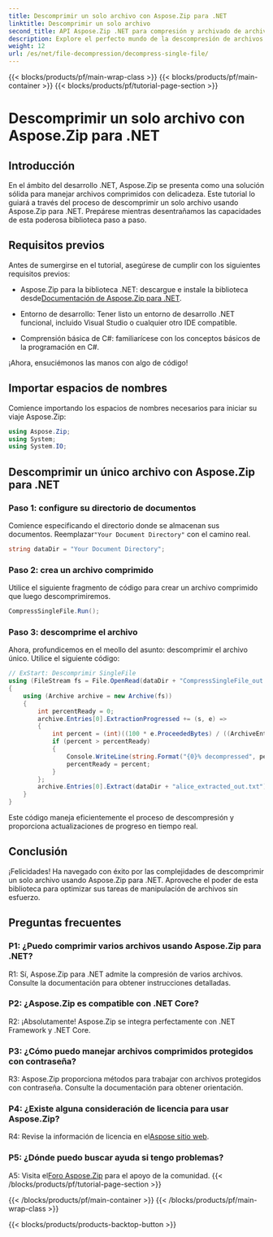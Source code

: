 ```yaml
---
title: Descomprimir un solo archivo con Aspose.Zip para .NET
linktitle: Descomprimir un solo archivo
second_title: API Aspose.Zip .NET para compresión y archivado de archivos
description: Explore el perfecto mundo de la descompresión de archivos con Aspose.Zip para .NET. Maneje sin esfuerzo archivos comprimidos en sus proyectos de C#.
weight: 12
url: /es/net/file-decompression/decompress-single-file/
---
```


{{< blocks/products/pf/main-wrap-class >}}
{{< blocks/products/pf/main-container >}}
{{< blocks/products/pf/tutorial-page-section >}}

# Descomprimir un solo archivo con Aspose.Zip para .NET

## Introducción

En el ámbito del desarrollo .NET, Aspose.Zip se presenta como una solución sólida para manejar archivos comprimidos con delicadeza. Este tutorial lo guiará a través del proceso de descomprimir un solo archivo usando Aspose.Zip para .NET. Prepárese mientras desentrañamos las capacidades de esta poderosa biblioteca paso a paso.

## Requisitos previos

Antes de sumergirse en el tutorial, asegúrese de cumplir con los siguientes requisitos previos:

-  Aspose.Zip para la biblioteca .NET: descargue e instale la biblioteca desde[Documentación de Aspose.Zip para .NET](https://reference.aspose.com/zip/net/).

- Entorno de desarrollo: Tener listo un entorno de desarrollo .NET funcional, incluido Visual Studio o cualquier otro IDE compatible.

- Comprensión básica de C#: familiarícese con los conceptos básicos de la programación en C#.

¡Ahora, ensuciémonos las manos con algo de código!

## Importar espacios de nombres

Comience importando los espacios de nombres necesarios para iniciar su viaje Aspose.Zip:

```csharp
using Aspose.Zip;
using System;
using System.IO;
```

## Descomprimir un único archivo con Aspose.Zip para .NET

### Paso 1: configure su directorio de documentos

 Comience especificando el directorio donde se almacenan sus documentos. Reemplazar`"Your Document Directory"` con el camino real.

```csharp
string dataDir = "Your Document Directory";
```

### Paso 2: crea un archivo comprimido

Utilice el siguiente fragmento de código para crear un archivo comprimido que luego descomprimiremos.

```csharp
CompressSingleFile.Run();
```

### Paso 3: descomprime el archivo

Ahora, profundicemos en el meollo del asunto: descomprimir el archivo único. Utilice el siguiente código:

```csharp
// ExStart: Descomprimir SingleFile
using (FileStream fs = File.OpenRead(dataDir + "CompressSingleFile_out.zip"))
{
    using (Archive archive = new Archive(fs))
    {
        int percentReady = 0;
        archive.Entries[0].ExtractionProgressed += (s, e) =>
        {
            int percent = (int)((100 * e.ProceededBytes) / ((ArchiveEntry)s).UncompressedSize);
            if (percent > percentReady)
            {
                Console.WriteLine(string.Format("{0}% decompressed", percent));
                percentReady = percent;
            }
        };
        archive.Entries[0].Extract(dataDir + "alice_extracted_out.txt");
    }
}
```

Este código maneja eficientemente el proceso de descompresión y proporciona actualizaciones de progreso en tiempo real.

## Conclusión

¡Felicidades! Ha navegado con éxito por las complejidades de descomprimir un solo archivo usando Aspose.Zip para .NET. Aproveche el poder de esta biblioteca para optimizar sus tareas de manipulación de archivos sin esfuerzo.

## Preguntas frecuentes

### P1: ¿Puedo comprimir varios archivos usando Aspose.Zip para .NET?

R1: Sí, Aspose.Zip para .NET admite la compresión de varios archivos. Consulte la documentación para obtener instrucciones detalladas.

### P2: ¿Aspose.Zip es compatible con .NET Core?

R2: ¡Absolutamente! Aspose.Zip se integra perfectamente con .NET Framework y .NET Core.

### P3: ¿Cómo puedo manejar archivos comprimidos protegidos con contraseña?

R3: Aspose.Zip proporciona métodos para trabajar con archivos protegidos con contraseña. Consulte la documentación para obtener orientación.

### P4: ¿Existe alguna consideración de licencia para usar Aspose.Zip?

 R4: Revise la información de licencia en el[Aspose sitio web](https://purchase.aspose.com/buy).

### P5: ¿Dónde puedo buscar ayuda si tengo problemas?

 A5: Visita el[Foro Aspose.Zip](https://forum.aspose.com/c/zip/37) para el apoyo de la comunidad.
{{< /blocks/products/pf/tutorial-page-section >}}

{{< /blocks/products/pf/main-container >}}
{{< /blocks/products/pf/main-wrap-class >}}

{{< blocks/products/products-backtop-button >}}
